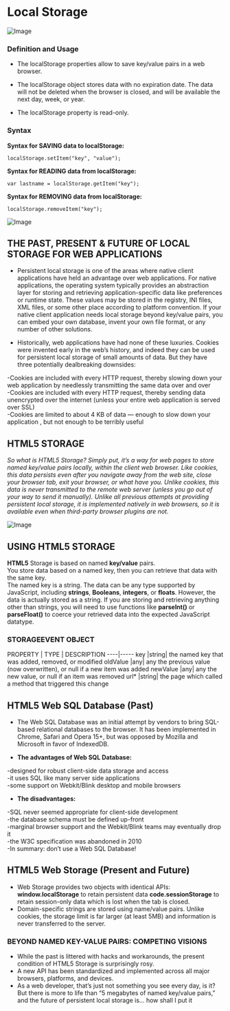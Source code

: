 # Local Storage

![Image](
https://i.ytimg.com/vi/k8yJCeuP6I8/maxresdefault.jpg)

### Definition and Usage
- The localStorage properties allow to save key/value pairs in a web browser.

- The localStorage object stores data with no expiration date. The data will not be deleted when the browser is closed, and will be available the next day, week, or year.

- The localStorage property is read-only.

### Syntax

**Syntax for SAVING data to localStorage:**

    localStorage.setItem("key", "value");

**Syntax for READING data from localStorage:**

    var lastname = localStorage.getItem("key");

**Syntax for REMOVING data from localStorage:**

    localStorage.removeItem("key");

![Image](
https://res.cloudinary.com/practicaldev/image/fetch/s--rSskJpsi--/c_imagga_scale,f_auto,fl_progressive,h_900,q_auto,w_1600/https://dev-to-uploads.s3.amazonaws.com/i/2imjutnczd4f3jdhgbdx.png)
    

## THE PAST, PRESENT & FUTURE OF LOCAL STORAGE FOR WEB APPLICATIONS

- Persistent local storage is one of the areas where native client applications have held an advantage over web applications. For native applications, the operating system typically provides an abstraction layer for storing and retrieving application-specific data like preferences or runtime state. These values may be stored in the registry, INI files, XML files, or some other place according to platform convention. If your native client application needs local storage beyond key/value pairs, you can embed your own database, invent your own file format, or any number of other solutions.

- Historically, web applications have had none of these luxuries. Cookies were invented early in the web’s history, and indeed they can be used for persistent local storage of small amounts of data. But they have three potentially dealbreaking downsides:

-Cookies are included with every HTTP request, thereby slowing down your web application by needlessly transmitting the same data over and over  
-Cookies are included with every HTTP request, thereby sending data unencrypted over the internet (unless your entire web application is served over SSL)  
-Cookies are limited to about 4 KB of data — enough to slow down your application , but not enough to be terribly useful

## HTML5 STORAGE

*So what is HTML5 Storage? Simply put, it’s a way for web pages to store named key/value pairs locally, within the client web browser. Like cookies, this data persists even after you navigate away from the web site, close your browser tab, exit your browser, or what have you. Unlike cookies, this data is never transmitted to the remote web server (unless you go out of your way to send it manually). Unlike all previous attempts at providing persistent local storage, it is implemented natively in web browsers, so it is available even when third-party browser plugins are not.*

![Image](
https://clementbuchanan.github.io/reading-notes/images/html5.jpg)

## USING HTML5 STORAGE
**HTML5** Storage is based on named **key/value** pairs.  
 You store data based on a named key, then you can retrieve that data with the same key.  
  The named key is a string. The data can be any type supported by JavaScript, including **strings**, **Booleans**, **integers**, or **floats**. However, the data is actually stored as a string. If you are storing and retrieving anything other than strings, you will need to use functions like **parseInt()** or **parseFloat()** to coerce your retrieved data into the expected JavaScript datatype.

  ### STORAGEEVENT OBJECT

  PROPERTY | TYPE | DESCRIPTION 
----|-----
key |string| the named key that was added, removed, or modified 
oldValue |any| any	the previous value (now overwritten), or null if a new item was added 
newValue |any| any	the new value, or null if an item was removed 
url* |string| the page which called a method that triggered this change


## HTML5 Web SQL Database (Past)
- The Web SQL Database was an initial attempt by vendors to bring SQL-based relational databases to the browser. It has been implemented in Chrome, Safari and Opera 15+, but was opposed by Mozilla and Microsoft in favor of IndexedDB.

- **The advantages of Web SQL Database:**

-designed for robust client-side data storage and access  
-it uses SQL like many server side applications  
-some support on Webkit/Blink desktop and mobile browsers  

- **The disadvantages:**

-SQL never seemed appropriate for client-side development  
-the database schema must be defined up-front  
-marginal browser support and the Webkit/Blink teams may eventually drop it  
-the W3C specification was abandoned in 2010  
-In summary: don’t use a Web SQL Database!  


## HTML5 Web Storage (Present and Future)
- Web Storage provides two objects with identical APIs: **window.localStorage** to retain persistent data
**code.sessionStorage** to retain session-only data which is lost when the tab is closed.
- Domain-specific strings are stored using name/value pairs. Unlike cookies, the storage limit is far larger (at least 5MB) and information is never transferred to the server.

### BEYOND NAMED KEY-VALUE PAIRS: COMPETING VISIONS
- While the past is littered with hacks and workarounds, the present condition of HTML5 Storage is surprisingly rosy.  
- A new API has been standardized and implemented across all major browsers, platforms, and devices.  
- As a web developer, that’s just not something you see every day, is it? But there is more to life than “5 megabytes of named key/value pairs,” and the future of persistent local storage is… how shall I put it
